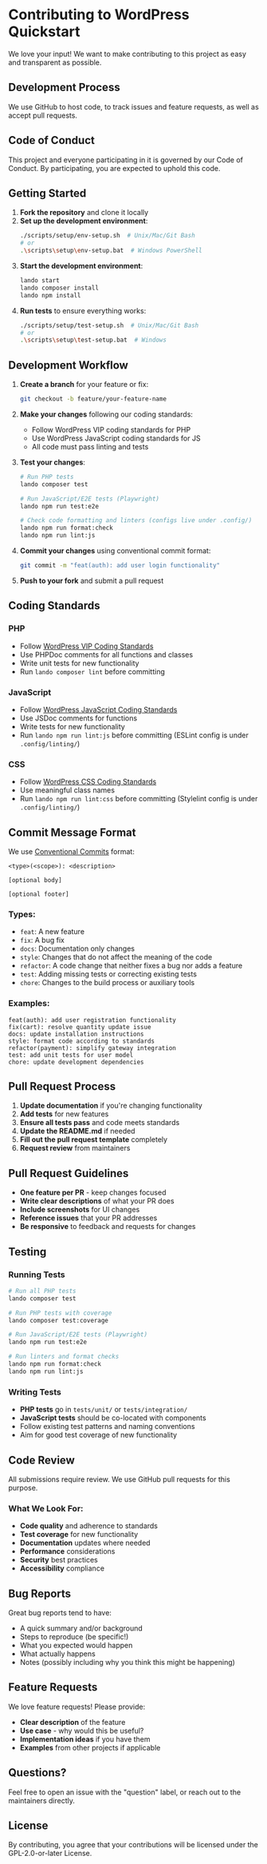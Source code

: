 # Contributing to WordPress Quickstart

We love your input! We want to make contributing to this project as easy and transparent as possible.

## Development Process

We use GitHub to host code, to track issues and feature requests, as well as accept pull requests.

## Code of Conduct

This project and everyone participating in it is governed by our Code of Conduct. By participating, you are
expected to uphold this code.

## Getting Started

1. **Fork the repository** and clone it locally
2. **Set up the development environment**:
   ```bash
   ./scripts/setup/env-setup.sh  # Unix/Mac/Git Bash
   # or
   .\scripts\setup\env-setup.bat  # Windows PowerShell
   ```
3. **Start the development environment**:
   ```bash
   lando start
   lando composer install
   lando npm install
   ```
4. **Run tests** to ensure everything works:
   ```bash
   ./scripts/setup/test-setup.sh  # Unix/Mac/Git Bash
   # or
   .\scripts\setup\test-setup.bat  # Windows
   ```

## Development Workflow

1. **Create a branch** for your feature or fix:

   ```bash
   git checkout -b feature/your-feature-name
   ```

2. **Make your changes** following our coding standards:
   - Follow WordPress VIP coding standards for PHP
   - Use WordPress JavaScript coding standards for JS
   - All code must pass linting and tests

3. **Test your changes**:

   ```bash
   # Run PHP tests
   lando composer test

   # Run JavaScript/E2E tests (Playwright)
   lando npm run test:e2e

   # Check code formatting and linters (configs live under .config/)
   lando npm run format:check
   lando npm run lint:js
   ```

4. **Commit your changes** using conventional commit format:

   ```bash
   git commit -m "feat(auth): add user login functionality"
   ```

5. **Push to your fork** and submit a pull request

## Coding Standards

### PHP

- Follow [WordPress VIP Coding Standards](https://docs.wpvip.com/technical-references/code-quality-and-best-practices/code-review/)
- Use PHPDoc comments for all functions and classes
- Write unit tests for new functionality
- Run `lando composer lint` before committing

### JavaScript

- Follow [WordPress JavaScript Coding Standards](https://developer.wordpress.org/coding-standards/wordpress-coding-standards-for-javascript/)
- Use JSDoc comments for functions
- Write tests for new functionality
- Run `lando npm run lint:js` before committing (ESLint config is under `.config/linting/`)

### CSS

- Follow [WordPress CSS Coding Standards](https://developer.wordpress.org/coding-standards/wordpress-coding-standards-for-css/)
- Use meaningful class names
- Run `lando npm run lint:css` before committing (Stylelint config is under `.config/linting/`)

## Commit Message Format

We use [Conventional Commits](https://www.conventionalcommits.org/) format:

```
<type>(<scope>): <description>

[optional body]

[optional footer]
```

### Types:

- `feat`: A new feature
- `fix`: A bug fix
- `docs`: Documentation only changes
- `style`: Changes that do not affect the meaning of the code
- `refactor`: A code change that neither fixes a bug nor adds a feature
- `test`: Adding missing tests or correcting existing tests
- `chore`: Changes to the build process or auxiliary tools

### Examples:

```
feat(auth): add user registration functionality
fix(cart): resolve quantity update issue
docs: update installation instructions
style: format code according to standards
refactor(payment): simplify gateway integration
test: add unit tests for user model
chore: update development dependencies
```

## Pull Request Process

1. **Update documentation** if you're changing functionality
2. **Add tests** for new features
3. **Ensure all tests pass** and code meets standards
4. **Update the README.md** if needed
5. **Fill out the pull request template** completely
6. **Request review** from maintainers

## Pull Request Guidelines

- **One feature per PR** - keep changes focused
- **Write clear descriptions** of what your PR does
- **Include screenshots** for UI changes
- **Reference issues** that your PR addresses
- **Be responsive** to feedback and requests for changes

## Testing

### Running Tests

```bash
# Run all PHP tests
lando composer test

# Run PHP tests with coverage
lando composer test:coverage

# Run JavaScript/E2E tests (Playwright)
lando npm run test:e2e

# Run linters and format checks
lando npm run format:check
lando npm run lint:js
```

### Writing Tests

- **PHP tests** go in `tests/unit/` or `tests/integration/`
- **JavaScript tests** should be co-located with components
- Follow existing test patterns and naming conventions
- Aim for good test coverage of new functionality

## Code Review

All submissions require review. We use GitHub pull requests for this purpose.

### What We Look For:

- **Code quality** and adherence to standards
- **Test coverage** for new functionality
- **Documentation** updates where needed
- **Performance** considerations
- **Security** best practices
- **Accessibility** compliance

## Bug Reports

Great bug reports tend to have:

- A quick summary and/or background
- Steps to reproduce (be specific!)
- What you expected would happen
- What actually happens
- Notes (possibly including why you think this might be happening)

## Feature Requests

We love feature requests! Please provide:

- **Clear description** of the feature
- **Use case** - why would this be useful?
- **Implementation ideas** if you have them
- **Examples** from other projects if applicable

## Questions?

Feel free to open an issue with the "question" label, or reach out to the maintainers directly.

## License

By contributing, you agree that your contributions will be licensed under the GPL-2.0-or-later License.
